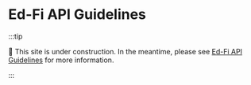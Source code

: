 # Ed-Fi API Guidelines

:::tip

🚧 This site is under construction. In the meantime, please see
[Ed-Fi API Guidelines](https://edfi.atlassian.net/wiki/spaces/EFAPIGUIDE/overview)
for more information.

:::
